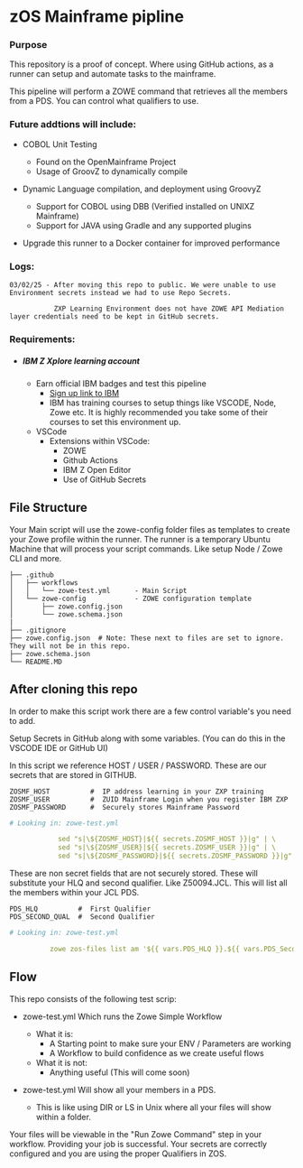# zOS Mainframe pipline

### Purpose
This repository is a proof of concept. Where using GitHub actions, as a runner can setup and automate tasks to the mainframe. 

This pipeline will perform a ZOWE command that retrieves all the members from a PDS. You can control what qualifiers to use. 

### Future addtions will include:
- COBOL Unit Testing
    - Found on the OpenMainframe Project
    - Usage of GroovZ to dynamically compile

- Dynamic Language compilation, and deployment using GroovyZ
    - Support for COBOL using DBB (Verified installed on UNIXZ Mainframe) 
    - Support for JAVA using Gradle and any supported plugins

- Upgrade this runner to a Docker container for improved performance

### Logs:
    03/02/25 - After moving this repo to public. We were unable to use Environment secrets instead we had to use Repo Secrets. 

               ZXP Learning Environment does not have ZOWE API Mediation layer credentials need to be kept in GitHub secrets.

### Requirements:
- ##### IBM Z Xplore learning account
    - Earn official IBM badges and test this pipeline
        - [Sign up link to IBM](https://ibmzxplore.influitive.com/users/sign_in)
        - IBM has training courses to setup things like VSCODE, Node, Zowe etc. It is highly recommended you take some of their courses to set this environment up.
    - VSCode
        - Extensions within VSCode:
            - ZOWE
            - Github Actions
            - IBM Z Open Editor
            - Use of GitHub Secrets
## File Structure
Your Main script will use the zowe-config folder files as templates to create your Zowe profile within the runner. The runner is a temporary Ubuntu Machine that will process your script commands. Like setup Node / Zowe CLI and more.
```
├── .github            
│   ├── workflows
│   │   └── zowe-test.yml      - Main Script
│   └── zowe-config            - ZOWE configuration template 
│       ├── zowe.config.json
│       └── zowe.schema.json
|
├── .gitignore
├── zowe.config.json  # Note: These next to files are set to ignore. They will not be in this repo.
├── zowe.schema.json
└── README.MD
```

## After cloning this repo

In order to make this script work there are a few control variable's you need to add.  

Setup Secrets in GitHub along with some variables. (You can do this in the VSCODE IDE or GitHub UI)

In this script we reference HOST / USER / PASSWORD. These are our secrets that are stored in GITHUB. 
```
ZOSMF_HOST          #  IP address learning in your ZXP training          
ZOSMF_USER          #  ZUID Mainframe Login when you register IBM ZXP
ZOSMF_PASSWORD      #  Securely stores Mainframe Password
```


```YAML
# Looking in: zowe-test.yml

            sed "s|\${ZOSMF_HOST}|${{ secrets.ZOSMF_HOST }}|g" | \
            sed "s|\${ZOSMF_USER}|${{ secrets.ZOSMF_USER }}|g" | \
            sed "s|\${ZOSMF_PASSWORD}|${{ secrets.ZOSMF_PASSWORD }}|g" > ~/.zowe/zowe.config.json

```

These are non secret fields that are not securely stored. These will substitute your HLQ and second qualifier. Like Z50094.JCL. This will list all the members within your JCL PDS. 

```
PDS_HLQ          #  First Qualifier          
PDS_SECOND_QUAL  #  Second Qualifier
```

```YAML
# Looking in: zowe-test.yml

          zowe zos-files list am '${{ vars.PDS_HLQ }}.${{ vars.PDS_Second_Qual }}'

```
## Flow
This repo consists of the following test scrip:
 - zowe-test.yml Which runs the Zowe Simple Workflow
    - What it is:
        - A Starting point to make sure your ENV / Parameters are working
        - A Workflow to build confidence as we create useful flows
    - What it is not:
        - Anything useful (This will come soon)

-  zowe-test.yml Will show all your members in a PDS.
    - This is like using DIR or LS in Unix where all your files will show within a folder.
 
 Your files will be viewable in the "Run Zowe Command" step in your workflow. Providing your job is successful. Your secrets are correctly configured and you are using the proper Qualifiers in ZOS. 